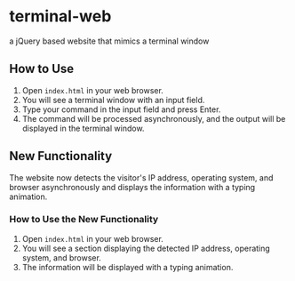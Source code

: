 # terminal-web
a jQuery based website that mimics a terminal window 

## How to Use

1. Open `index.html` in your web browser.
2. You will see a terminal window with an input field.
3. Type your command in the input field and press Enter.
4. The command will be processed asynchronously, and the output will be displayed in the terminal window.

## New Functionality

The website now detects the visitor's IP address, operating system, and browser asynchronously and displays the information with a typing animation.

### How to Use the New Functionality

1. Open `index.html` in your web browser.
2. You will see a section displaying the detected IP address, operating system, and browser.
3. The information will be displayed with a typing animation.
